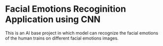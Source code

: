 <h1>Facial Emotions Recoginition Application using CNN</h1>
<p>This is an AI base project in which model can recognize the facial emotions of the human trains on different facial emotions images.</p>
